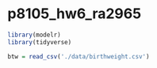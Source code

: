 p8105\_hw6\_ra2965
================

``` r
library(modelr)
library(tidyverse)

btw = read_csv('./data/birthweight.csv')
```

